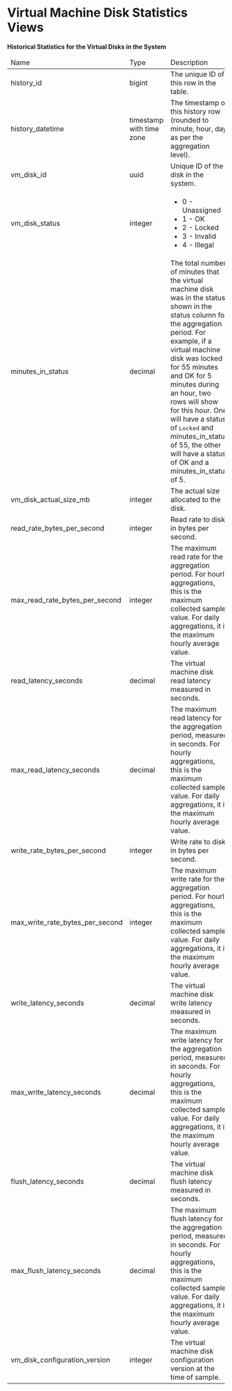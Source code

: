 # Virtual Machine Disk Statistics Views

**Historical Statistics for the Virtual Disks in the System**

<table>
 <thead>
  <tr>
   <td>Name</td>
   <td>Type</td>
   <td>Description</td>
  </tr>
 </thead>
 <tbody>
  <tr>
   <td>history_id</td>
   <td>bigint</td>
   <td>The unique ID of this row in the table.</td>
  </tr>
  <tr>
   <td>history_datetime</td>
   <td>timestamp with time zone</td>
   <td>The timestamp of this history row (rounded to minute, hour, day as per the aggregation level).</td>
  </tr>
  <tr>
   <td>vm_disk_id</td>
   <td>uuid</td>
   <td>Unique ID of the disk in the system.</td>
  </tr>
  <tr>
   <td>vm_disk_status</td>
   <td>integer</td>
   <td>
    <ul>
     <li>0 - Unassigned</li>
     <li>1 - OK</li>
     <li>2 - Locked</li>
     <li>3 - Invalid</li>
     <li>4 - Illegal</li>
    </ul>
   </td>
  </tr>
  <tr>
   <td>minutes_in_status</td>
   <td>decimal</td>
   <td>The total number of minutes that the virtual machine disk was in the status shown in the status column for the aggregation period. For example, if a virtual machine disk was locked for 55 minutes and OK for 5 minutes during an hour, two rows will show for this hour. One will have a status of <tt>Locked</tt> and minutes_in_status of 55, the other will have a status of OK and a minutes_in_status of 5.</td>
  </tr>
  <tr>
   <td>vm_disk_actual_size_mb</td>
   <td>integer</td>
   <td>The actual size allocated to the disk.</td>
  </tr>
  <tr>
   <td>read_rate_bytes_per_second</td>
   <td>integer</td>
   <td>Read rate to disk in bytes per second.</td>
  </tr>
  <tr>
   <td>max_read_rate_bytes_per_second</td>
   <td>integer</td>
   <td>The maximum read rate for the aggregation period. For hourly aggregations, this is the maximum collected sample value. For daily aggregations, it is the maximum hourly average value.</td>
  </tr>
  <tr>
   <td>read_latency_seconds</td>
   <td>decimal</td>
   <td>The virtual machine disk read latency measured in seconds.</td>
  </tr>
  <tr>
   <td>max_read_latency_seconds</td>
   <td>decimal</td>
   <td>The maximum read latency for the aggregation period, measured in seconds. For hourly aggregations, this is the maximum collected sample value. For daily aggregations, it is the maximum hourly average value.</td>
  </tr>
  <tr>
   <td>write_rate_bytes_per_second</td>
   <td>integer</td>
   <td>Write rate to disk in bytes per second.</td>
  </tr>
  <tr>
   <td>max_write_rate_bytes_per_second</td>
   <td>integer</td>
   <td>The maximum write rate for the aggregation period. For hourly aggregations, this is the maximum collected sample value. For daily aggregations, it is the maximum hourly average value.</td>
  </tr>
  <tr>
   <td>write_latency_seconds</td>
   <td>decimal</td>
   <td>The virtual machine disk write latency measured in seconds.</td>
  </tr>
  <tr>
   <td>max_write_latency_seconds</td>
   <td>decimal</td>
   <td>The maximum write latency for the aggregation period, measured in seconds. For hourly aggregations, this is the maximum collected sample value. For daily aggregations, it is the maximum hourly average value.</td>
  </tr>
  <tr>
   <td>flush_latency_seconds</td>
   <td>decimal</td>
   <td>The virtual machine disk flush latency measured in seconds.</td>
  </tr>
  <tr>
   <td>max_flush_latency_seconds</td>
   <td>decimal</td>
   <td>The maximum flush latency for the aggregation period, measured in seconds. For hourly aggregations, this is the maximum collected sample value. For daily aggregations, it is the maximum hourly average value.</td>
  </tr>
  <tr>
   <td>vm_disk_configuration_version</td>
   <td>integer</td>
   <td>The virtual machine disk configuration version at the time of sample.</td>
  </tr>
 </tbody>
</table>

